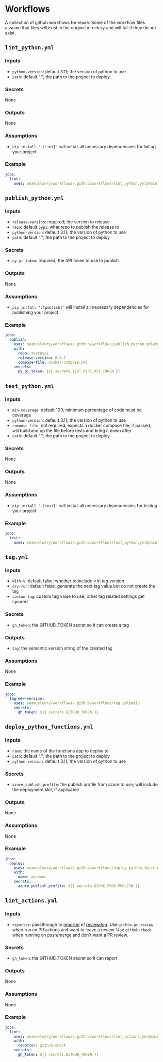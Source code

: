 # Workflows

A collection of github workflows for reuse. Some of the workflow files assume that files will exist in the original directory and will fail if they do not exist.

## `lint_python.yml`

### Inputs

- `python-version`: default 3.11; the version of python to use
- `path`: default "."; the path to the project to deploy

### Secrets

None

### Outputs

None

### Assumptions

- `pip install '.[lint]'` will install all necessary dependencies for linting your project

### Example

```yaml
jobs:
  lint:
    uses: seamuslowry/workflows/.github/workflows/lint_python.yml@main
```

## `publish_python.yml`

### Inputs

- `release-version`: required; the version to release
- `repo`: default `pypi`; what repo to publish the release to
- `python-version`: default 3.11; the version of python to use
- `path`: default "."; the path to the project to deploy

### Secrets

- `py_pi_token`: required; the API token to use to publish

### Outputs

None

### Assumptions

- `pip install '.[publish]'` will install all necessary dependencies for publishing your project

### Example

```yaml
jobs:
  publish:
    uses: seamuslowry/workflows/.github/workflows/publish_python.yml@main
    with:
      repo: testpypi
      release-version: 0.0.1
      compose-file: docker-compose.yml
    secrets:
      py_pi_token: ${{ secrets.TEST_PYPI_API_TOKEN }}
```

## `test_python.yml`

### Inputs

- `min-coverage`: default 100; minimum percentage of code must be coverage
- `python-version`: default 3.11; the version of python to use
- `compose-file`: not required; expects a docker compose file; if passed, will build and up the file before tests and bring it down after
- `path`: default "."; the path to the project to deploy

### Secrets

None

### Outputs

None

### Assumptions

- `pip install '.[test]'` will install all necessary dependencies for testing your project

### Example

```yaml
jobs:
  test:
    uses: seamuslowry/workflows/.github/workflows/test_python.yml@main
```

## `tag.yml`

### Inputs

- `with-v`: default false; whether to include v in tag version
- `dry-run`: default false; generate the next tag value but do not create the tag
- `custom-tag`: custom tag value to use; other tag related settings get ignored

### Secrets

- `gh_token`: the GITHUB_TOKEN secret so it can create a tag

### Outputs

- `tag`: the semantic version string of the created tag

### Assumptions

None

### Example

```yaml
jobs:
  tag-new-version:
    uses: seamuslowry/workflows/.github/workflows/tag.yml@main
    secrets:
      gh_token: ${{ secrets.GITHUB_TOKEN }}
```

## `deploy_python_functions.yml`

### Inputs

- `name`: the name of the functions app to deploy to
- `path`: default "."; the path to the project to deploy
- `python-version`: default 3.11; the version of python to use

### Secrets

- `azure_publish_profile`: the publish profile from azure to use; will include the deployment slot, if applicable

### Outputs

None

### Assumptions

None

### Example

```yaml
jobs:
  deploy:
    uses: seamuslowry/workflows/.github/workflows/deploy_python_functions.yml@main
    with:
      name: appname
    secrets:
      azure_publish_profile: ${{ secrets.AZURE_PROD_PUBLISH }}
```

## `lint_actions.yml`

### Inputs

- `reporter`: passthrough to [reporter](https://github.com/reviewdog/reviewdog#reporters) of [reviewdog](https://github.com/reviewdog/reviewdog). Use `github-pr-review` when run on PR actions and want to leave a review. Use `github-check` when running on push/merge and don't want a PR review.

### Secrets

- `gh_token`: the GITHUB_TOKEN secret so it can report

### Outputs

None

### Assumptions

None

### Example

```yaml
jobs:
  lint:
    uses: seamuslowry/workflows/.github/workflows/lint_actions.yml@main
    with:
      reporter: github-check
    secrets:
      gh_token: ${{ secrets.GITHUB_TOKEN }}
```
